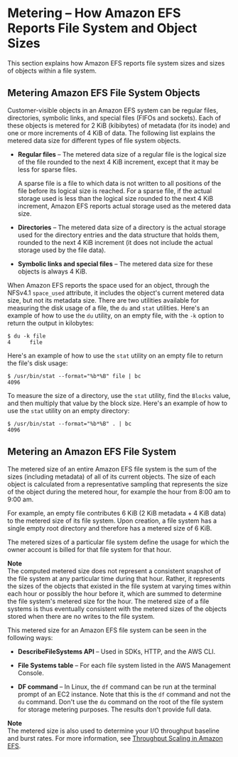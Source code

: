 # Metering – How Amazon EFS Reports File System and Object Sizes<a name="metered-sizes"></a>

This section explains how Amazon EFS reports file system sizes and sizes of objects within a file system\.

## Metering Amazon EFS File System Objects<a name="metered-sizes-fs-objects"></a>

Customer\-visible objects in an Amazon EFS system can be regular files, directories, symbolic links, and special files \(FIFOs and sockets\)\. Each of these objects is metered for 2 KiB \(kibibytes\) of metadata \(for its inode\) and one or more increments of 4 KiB of data\. The following list explains the metered data size for different types of file system objects\.

+ **Regular files** – The metered data size of a regular file is the logical size of the file rounded to the next 4 KiB increment, except that it may be less for sparse files\.

  A sparse file is a file to which data is not written to all positions of the file before its logical size is reached\. For a sparse file, if the actual storage used is less than the logical size rounded to the next 4 KiB increment, Amazon EFS reports actual storage used as the metered data size\.

+ **Directories** – The metered data size of a directory is the actual storage used for the directory entries and the data structure that holds them, rounded to the next 4 KiB increment \(it does not include the actual storage used by the file data\)\.

+ **Symbolic links and special files** – The metered data size for these objects is always 4 KiB\.

When Amazon EFS reports the space used for an object, through the NFSv4\.1 `space_used` attribute, it includes the object's current metered data size, but not its metadata size\. There are two utilities available for measuring the disk usage of a file, the `du` and `stat` utilities\. Here's an example of how to use the `du` utility, on an empty file, with the `-k` option to return the output in kilobytes:

```
$ du -k file
4      file
```

Here's an example of how to use the `stat` utility on an empty file to return the file's disk usage:

```
$ /usr/bin/stat --format="%b*%B" file | bc
4096
```

To measure the size of a directory, use the `stat` utility, find the `Blocks` value, and then multiply that value by the block size\. Here's an example of how to use the `stat` utility on an empty directory:

```
$ /usr/bin/stat --format="%b*%B" . | bc 
4096
```

## Metering an Amazon EFS File System<a name="metered-sizes-fs"></a>

The metered size of an entire Amazon EFS file system is the sum of the sizes \(including metadata\) of all of its current objects\. The size of each object is calculated from a representative sampling that represents the size of the object during the metered hour, for example the hour from 8:00 am to 9:00 am\.

For example, an empty file contributes 6 KiB \(2 KiB metadata \+ 4 KiB data\) to the metered size of its file system\. Upon creation, a file system has a single empty root directory and therefore has a metered size of 6 KiB\.

The metered sizes of a particular file system define the usage for which the owner account is billed for that file system for that hour\.

**Note**  
The computed metered size does not represent a consistent snapshot of the file system at any particular time during that hour\. Rather, it represents the sizes of the objects that existed in the file system at varying times within each hour or possibly the hour before it, which are summed to determine the file system's metered size for the hour\. The metered size of a file systems is thus eventually consistent with the metered sizes of the objects stored when there are no writes to the file system\.

This metered size for an Amazon EFS file system can be seen in the following ways:

+ **DescribeFileSystems API** – Used in SDKs, HTTP, and the AWS CLI\.

+ **File Systems table** – For each file system listed in the AWS Management Console\.

+ **DF command** – In Linux, the `df` command can be run at the terminal prompt of an EC2 instance\. Note that this is the `df` command and not the `du` command\. Don't use the `du` command on the root of the file system for storage metering purposes\. The results don't provide full data\.

**Note**  
The metered size is also used to determine your I/O throughput baseline and burst rates\. For more information, see [Throughput Scaling in Amazon EFS](performance.md#bursting)\. 